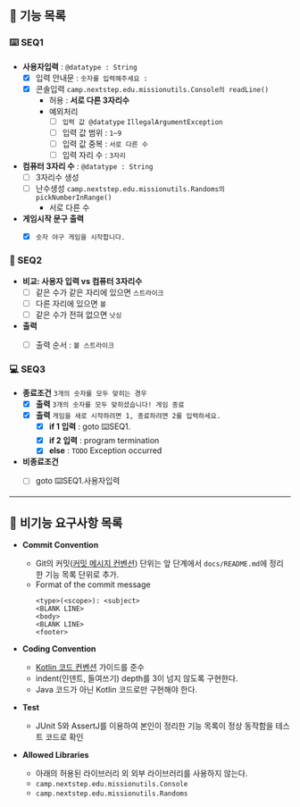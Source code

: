 ## 🚀 기능 목록

### ⌨️ SEQ1
- **사용자입력** : `@datatype : String`
  - [x] 입력 안내문 : `숫자를 입력해주세요 : `
  - [x] 콘솔입력 `camp.nextstep.edu.missionutils.Console의 readLine()`
    - 허용 : **서로 다른 3자리수**
    - 예외처리
      - [ ] `입력 값 @datatype` `IllegalArgumentException`
      - [ ] 입력 값 범위 : `1~9`
      - [ ] 입력 값 중복 : `서로 다른 수`
      - [ ] 입력 자리 수 : `3자리`

- **컴퓨터 3자리 수** : `@datatype : String`
  - [ ] 3자리수 생성
  - [ ] 난수생성 `camp.nextstep.edu.missionutils.Randoms의 pickNumberInRange()`
    - 서로 다른 수

- **게임시작 문구 출력**
  - [x] `숫자 야구 게임을 시작합니다.`


### 🧮 SEQ2
  - **비교: 사용자 입력 vs 컴퓨터 3자리수**
    - [ ] 같은 수가 같은 자리에 있으면 `스트라이크`
    - [ ] 다른 자리에 있으면 `볼`
    - [ ] 같은 수가 전혀 없으면 `낫싱`
 - **출력**
    - [ ] 출력 순서 : `볼 스트라이크`


### 💻 SEQ3
  - **종료조건** `3개의 숫자를 모두 맞히는 경우`
    - [x] **출력** `3개의 숫자를 모두 맞히셨습니다! 게임 종료`
    - [x] **출력** `게임을 새로 시작하려면 1, 종료하려면 2를 입력하세요.`
      - [x] **if 1 입력**  : goto  ⌨️SEQ1.
      - [x] **if 2 입력**  : program termination
      - [x] **else** : `TODO` Exception occurred
  - **비종료조건**
    - [ ] goto  ⌨️SEQ1.사용자입력


---
## 📌 비기능 요구사항 목록
- **Commit Convention**
  - Git의 커밋([커밋 메시지 컨벤션](https://gist.github.com/stephenparish/9941e89d80e2bc58a153)) 단위는 앞 단계에서 `docs/README.md`에 정리한 기능 목록 단위로 추가.
  - Format of the commit message
    ```
    <type>(<scope>): <subject>
    <BLANK LINE>
    <body>
    <BLANK LINE>
    <footer>
    ```

- **Coding Convention**
  - [Kotlin 코드 컨벤션](https://github.com/woowacourse/woowacourse-docs/tree/main/styleguide/kotlin) 가이드를 준수
  - indent(인덴트, 들여쓰기) depth를 3이 넘지 않도록 구현한다.
  - Java 코드가 아닌 Kotlin 코드로만 구현해야 한다.
- **Test**
  - JUnit 5와 AssertJ를 이용하여 본인이 정리한 기능 목록이 정상 동작함을 테스트 코드로 확인
- **Allowed Libraries**
  - 아래의 허용된 라이브러리 외 외부 라이브러리를 사용하지 않는다.
  - `camp.nextstep.edu.missionutils.Console`
  - `camp.nextstep.edu.missionutils.Randoms`